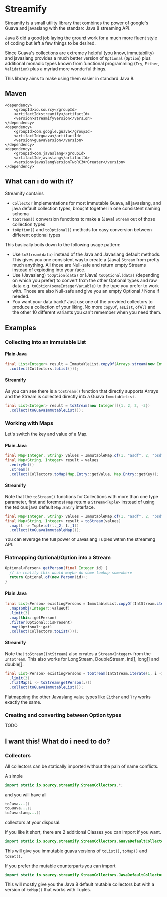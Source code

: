 # Streamify

Streamify is a small utility library that combines the power of google's 
Guava and javaslang with the standard Java 8 streaming API.

Java 8 did a good job laying the ground work for a much more fluent 
style of coding but left a few things to be desired.

Since Guava's collections are extremely helpful (you know, immutability) and 
javaslang provides a much better version of `Optional` (`Option`) plus 
additional monadic types known from functional programming (`Try`, `Either`, `Validation`)
plus a myriad more wonderful things.

This library aims to make using them easier in standard Java 8.

## Maven

```
<dependency>
    <groupId>io.sourcy</groupId>
    <artifactId>streamify</artifactId>
    <version>streamifyVersion</version>
</dependency>
<dependency>
    <groupId>com.google.guava</groupId>
    <artifactId>guava</artifactId>
    <version>guavaVersion</version>
</dependency>
<dependency>
    <groupId>com.javaslang</groupId>
    <artifactId>javaslang</artifactId>
    <version>javaslangVersionTwoRC3OrGreater</version>
</dependency>
```

## What can i do with it?

Streamify contains

* `Collector` implementations for most immutable Guava, all javaslang, and java default collection types, brought together in one consistent naming schema
* `toStream()` conversion functions to make a (Java) `Stream` out of those collection types
* `toOption()` and `toOptional()` methods for easy conversion between different optional types

This basically boils down to the following usage pattern:

* Use `toStream(data)` instead of the Java and Javaslang default methods. This gives you one consistent way to create a (Java) `Stream` from pretty much anything. All those are Null-safe and return empty Streams instead of exploding into your face.
* Use (Javaslang) `toOption(data)` or (Java) `toOptional(data)` (depending on which you prefer) to convert from the other Optional types and raw data e.g. `toOption(someIntegerVariable)` to the type you prefer to work with. Those are also Null-safe and give you an empty Optional / None if needed.
* You want your data back? Just use one of the provided collectors to produce a collection of your liking. No more `copyOf`, `asList`, `ofAll` and the other 10 different variants you can't remember when you need them.


## Examples

### Collecting into an immutable List

#### Plain Java
```java
final List<Integer> result = ImmutableList.copyOf(Arrays.stream(new Integer[]{1, 2, 2, -3})
  .collect(Collectors.toList()));
```

#### Streamify

As you can see there is a `toStream()` function that directly supports Arrays and the Stream is collected directly into a Guava `ImmutableList`.

```java
final List<Integer> result = toStream(new Integer[]{1, 2, 2, -3})
  .collect(toGuavaImmutableList());
```

### Working with Maps

Let's switch the key and value of a Map.

#### Plain Java
```java
final Map<Integer, String> values = ImmutableMap.of(1, "asdf", 2, "bsdf", -3, "csdf");
final Map<String, Integer> result = values
  .entrySet()
  .stream()
  .collect(Collectors.toMap(Map.Entry::getValue, Map.Entry::getKey));
```

#### Streamify

Note that the `toStream()` functions for Collections with more than one type parameter, first and foremost `Map` return a `Stream<Tuple>` instead of using the tedious java default `Map.Entry` interface.

```java
final Map<Integer, String> values = ImmutableMap.of(1, "asdf", 2, "bsdf", -3, "csdf");
final Map<String, Integer> result = toStream(values)
  .map(t -> Tuple.of(t._2, t._1))
  .collect(toGuavaImmutableMap());
```
You can leverage the full power of Javaslang Tuples within the streaming API.

### Flatmapping Optional/Option into a Stream
```java
Optional<Person> getPerson(final Integer id) {
  // in reality this would maybe do some lookup somewhere
  return Optional.of(new Person(id));
}
```

#### Plain Java
```java
final List<Person> existingPersons = ImmutableList.copyOf(IntStream.iterate(1, i -> i + 1)
  .mapToObj(Integer::valueOf)
  .limit(3) 
  .map(this::getPerson)
  .filter(Optional::isPresent)
  .map(Optional::get)
  .collect(Collectors.toList()));
```

#### Streamify

Note that `toStream(IntStream)` also creates a `Stream<Integer>` from the `IntStream`. This also works for LongStream, DoubleStream, int[], long[] and double[].

```java
final List<Person> existingPersons = toStream(IntStream.iterate(1, i -> i + 1))
  .limit(3)
  .flatMap(i -> toStream(getPerson(i)))
  .collect(toGuavaImmutableList());
```
Flatmapping the other Javaslang value types like `Either` and `Try` works exactly the same.

### Creating and converting between Option types

TODO

## I want this! What do i need to do?

### Collectors

All collectors can be statically imported without the pain of name conflicts.

A simple

```java
import static io.sourcy.streamify.StreamCollectors.*;
```

and you will have all

```java
toJava...()
toGuava...()
toJavaslang...()
```

collectors at your disposal.

If you like it short, there are 2 additional Classes you can import if you want.

```java
import static io.sourcy.streamify.StreamCollectors.GuavaDefaultCollectors.*;
```
This will give you immutable guava versions of ```toList()```, ```toMap()``` and ```toSet()```.

If you prefer the mutable counterparts you can import
```java
import static io.sourcy.streamify.StreamCollectors.JavaDefaultCollectors.*;
```
This will mostly give you the Java 8 default mutable collectors but with a version of `toMap()` that works with Tuples.

